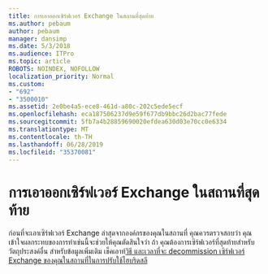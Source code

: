 ```yaml
---
title: การเอาออกเซิร์ฟเวอร์ Exchange ในสถานที่สุดท้าย
ms.author: pebaum
author: pebaum
manager: dansimp
ms.date: 5/3/2018
ms.audience: ITPro
ms.topic: article
ROBOTS: NOINDEX, NOFOLLOW
localization_priority: Normal
ms.custom:
- "692"
- "3500010"
ms.assetid: 2e0be4a5-ece8-461d-a80c-202c5ede5ecf
ms.openlocfilehash: eca187506237d9e59f677db9bbc26d2bac77fede
ms.sourcegitcommit: 5fb7a4b28859690020efdea630d03e70cc0e6334
ms.translationtype: MT
ms.contentlocale: th-TH
ms.lasthandoff: 06/28/2019
ms.locfileid: "35370081"
---
```

# <a name="removing-the-last-on-premises-exchange-server"></a>การเอาออกเซิร์ฟเวอร์ Exchange ในสถานที่สุดท้าย

ก่อนที่จะเอาเซิร์ฟเวอร์ Exchange ล่าสุดจากองค์กรของคุณในสถานที่ คุณควรตรวจสอบว่า คุณเข้าใจผลกระทบของการทำเช่นนี้จะช่วยให้คุณตัดสินใจว่า ถ้า คุณต้องการเซิร์ฟเวอร์ที่สุดท้ายสำหรับวัตถุประสงค์อื่น สำหรับข้อมูลเพิ่มเติม เช็คเอาท์[วิธี และเวลาที่จะ decommission เซิร์ฟเวอร์ Exchange ของคุณในสถานที่ในการปรับใช้ไฮบริดสลี](https://technet.microsoft.com/library/dn931280%28v=exchg.150%29.aspx)
  